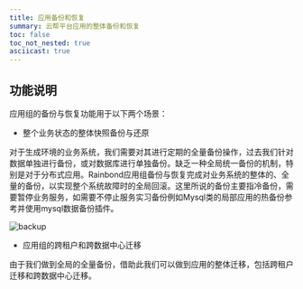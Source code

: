 ```yaml
---
title: 应用备份和恢复
summary: 云帮平台应用的整体备份和恢复
toc: false
toc_not_nested: true
asciicast: true
---
```


<div id="toc"></div>

## 功能说明
应用组的备份与恢复功能用于以下两个场景：

- 整个业务状态的整体快照备份与还原

对于生成环境的业务系统，我们需要对其进行定期的全量备份操作，过去我们针对数据单独进行备份，或对数据库进行单独备份。缺乏一种全局统一备份的机制，特别是对于分布式应用。Rainbond应用组备份与恢复完成对业务系统的整体的、全量的备份，以实现整个系统故障时的全局回滚。这里所说的备份主要指冷备份，需要暂停业务服务，如需要不停止服务实习备份例如Mysql类的局部应用的热备份参考并使用mysql数据备份插件。

![backup](https://static.goodrain.com/images/docs/3.6/advanced-operation/backup.gif)


- 应用组的跨租户和跨数据中心迁移

由于我们做到全局的全量备份，借助此我们可以做到应用的整体迁移，包括跨租户迁移和跨数据中心迁移。
